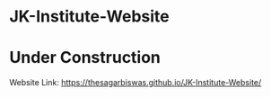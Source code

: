 # JK-Institute-Website
# Under Construction
Website Link: https://thesagarbiswas.github.io/JK-Institute-Website/
